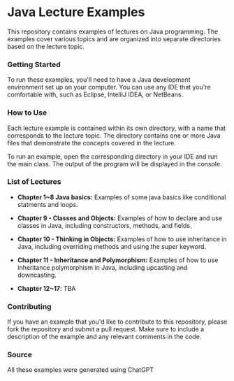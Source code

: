 # Java Lecture Examples
This repository contains examples of lectures on Java programming. The examples cover various topics and are organized into separate directories based on the lecture topic.

### Getting Started
To run these examples, you'll need to have a Java development environment set up on your computer. You can use any IDE that you're comfortable with, such as Eclipse, IntelliJ IDEA, or NetBeans.

### How to Use
Each lecture example is contained within its own directory, with a name that corresponds to the lecture topic. The directory contains one or more Java files that demonstrate the concepts covered in the lecture.

To run an example, open the corresponding directory in your IDE and run the main class. The output of the program will be displayed in the console.

### List of Lectures

- **Chapter 1~8 Java basics:** Examples of some java basics like conditional statments and loops.

- **Chapter 9 - Classes and Objects:** Examples of how to declare and use classes in Java, including constructors, methods, and fields.

- **Chapter 10 - Thinking in Objects:** Examples of how to use inheritance in Java, including overriding methods and using the super keyword.

- **Chapter 11 - Inheritance and Polymorphism:** Examples of how to use inheritance polymorphism in Java, including upcasting and downcasting.

- **Chapter 12~17**: TBA

### Contributing
If you have an example that you'd like to contribute to this repository, please fork the repository and submit a pull request. Make sure to include a description of the example and any relevant comments in the code.

### Source
All these examples were generated using ChatGPT
